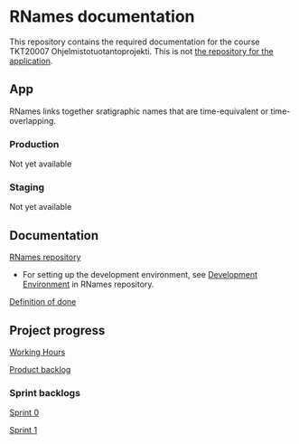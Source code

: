 # RNames documentation

This repository contains the required documentation for the course TKT20007 Ohjelmistotuotantoprojekti. This is not [the repository for the application](https://github.com/karilint/rnames).

## App

RNames links together sratigraphic names that are time-equivalent or time-overlapping.
 
### Production
Not yet available

### Staging
Not yet available
 
## Documentation

[RNames repository](https://github.com/karilint/rnames)
* For setting up the development environment, see [Development Environment](https://github.com/karilint/rnames/blob/master/docs/dev_environment.md) in RNames repository.

[Definition of done]()

## Project progress

[Working Hours](https://helsinkifi-my.sharepoint.com/:x:/g/personal/jennaran_ad_helsinki_fi/EcVJ7Dm02aVKpF3roCsxHaIBAKeqliHxt38KJiVS1Ai0Xg?e=cpzcsM&action=embedview&wdbipreview=true&wdHideSheetTabs=true&Item=WorkingHours)

[Product backlog](https://helsinkifi-my.sharepoint.com/:x:/g/personal/jennaran_ad_helsinki_fi/EcVJ7Dm02aVKpF3roCsxHaIBAKeqliHxt38KJiVS1Ai0Xg?e=cpzcsM&action=embedview&wdbipreview=true&wdHideSheetTabs=true&Item=ProductBacklog)

### Sprint backlogs

[Sprint 0](https://helsinkifi-my.sharepoint.com/:x:/g/personal/jennaran_ad_helsinki_fi/EcVJ7Dm02aVKpF3roCsxHaIBAKeqliHxt38KJiVS1Ai0Xg?e=cpzcsM&action=view&activeCell=%27Sprint%200%27!A4)

[Sprint 1](https://helsinkifi-my.sharepoint.com/:x:/g/personal/jennaran_ad_helsinki_fi/EcVJ7Dm02aVKpF3roCsxHaIBAKeqliHxt38KJiVS1Ai0Xg?e=cpzcsM&action=view&activeCell=%27Sprint%201%27!A4)


